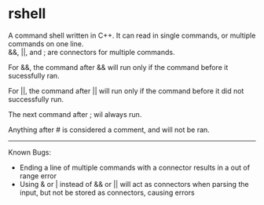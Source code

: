 # rshell

A command shell written in C++. It can read in single commands, or multiple commands on one line.  
&&, ||, and ; are connectors for multiple commands.

For &&, the command after && will run only if the command before it sucessfully ran.

For ||, the command after || will run only if the command before it did not successfully run.

The next command after ; wil always run.

Anything after # is considered a comment, and will not be ran.

---

Known Bugs:

  * Ending a line of multiple commands with a connector results in a out of range error
  * Using & or | instead of && or || will act as connectors when parsing the input, but not be stored as connectors, causing errors
